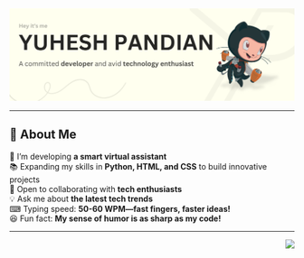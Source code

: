 <div align="center">
  <img src="Github-Banner.png" alt="Profile Banner">
</div>

---

## 🚀 About Me

🤖 I’m developing **a smart virtual assistant**  
📚 Expanding my skills in **Python, HTML, and CSS** to build innovative projects  
🤝 Open to collaborating with **tech enthusiasts**  
💡 Ask me about **the latest tech trends**  
⌨ Typing speed: **50-60 WPM—fast fingers, faster ideas!**  
😆 Fun fact: **My sense of humor is as sharp as my code!** 
 

---

<img align="right" src="https://komarev.com/ghpvc/?username=YuheshPandian&style=flat&color=ffa970&abbreviated=true" height="23px">
